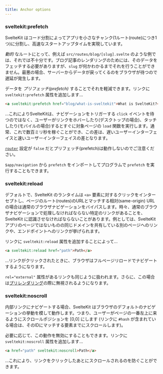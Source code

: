 ```yaml
---
title: Anchor options
---
```


### sveltekit:prefetch

SvelteKit はコード分割によってアプリを小さなチャンク(1ルート(route)につき1つ)に分割し、高速なスタートアップタイムを実現しています。

_動的_ なルートにとって、例えば `src/routes/blog/[slug].svelte` のような例では、それでは不十分です。ブログ記事のレンダリングのためには、そのデータをフェッチする必要がありますが、`slug` が何かわかるまでそれを行うことができません。最悪の場合、サーバーからデータが戻ってくるのをブラウザが待つので遅延が発生します。

データを _プリフェッチ(prefetch)_ することでそれを軽減できます。リンクに `sveltekit:prefetch` 属性を追加します…

```html
<a sveltekit:prefetch href="blog/what-is-sveltekit">What is SvelteKit?</a>
```

…これによりSvelteKitは、ナビゲーションをトリガーする `click` イベントを待つのではなく、ユーザーがリンクをホバーしたり(デスクトップの場合)、タッチしたり(モバイルの場合)するとすぐに対象ページの `load` 関数を実行します。通常、これで数百ミリ秒を稼ぐことができ、この差は、遅いユーザーインターフェイスと速いユーザーインターフェイスの差となります。

[`router`](/docs/page-options#router) 設定が `false` だとプリフェッチ(prefetch)は動作しないのでご注意ください。

`$app/navigation` から `prefetch` をインポートしてプログラムで `prefetch` を実行することもできます。

### sveltekit:reload

デフォルトで、SvelteKit のランタイムは `<a>` 要素に対するクリックをインターセプトし、ページのルート(routes)のURLとマッチする相対(same-origin) URL の場合は通常のブラウザナビゲーションをバイパスします。時々、通常のブラウザナビゲーションで処理しなければならない特定のリンクがあることを、SvelteKit に認識させなければならないことがあります。例としては、SvelteKit アプリのページではないものの同じドメインを共有している別のページへのリンクや、エンドポイントへのリンクが挙げられます。

リンクに `sveltekit:reload` 属性を追加することによって…

```html
<a sveltekit:reload href="path">Path</a>
```

…リンクがクリックされたときに、ブラウザはフルページリロードでナビゲートするようになります。

`rel="external"` 属性があるリンクも同じように扱われます。さらに、この場合は[プリレンダリング](https://kit.svelte.jp/docs/page-options#prerender)の際に無視されるようになります。

### sveltekit:noscroll

内部リンクにナビゲートする場合、SvelteKit はブラウザのデフォルトのナビゲーションの挙動を模して動作します。つまり、ユーザーがページの一番左上に来るようにスクロールポジションを [0,0] にします (リンクに `#hash` が含まれている場合は、そのIDにマッチする要素までにスクロールします)。

必要に応じて、この動作を無効にすることもできます。リンクに `sveltekit:noscroll` 属性を追加します…

```html
<a href="path" sveltekit:noscroll>Path</a>
```

…これにより、リンクをクリックしたあとにスクロールされるのを防ぐことができます。
